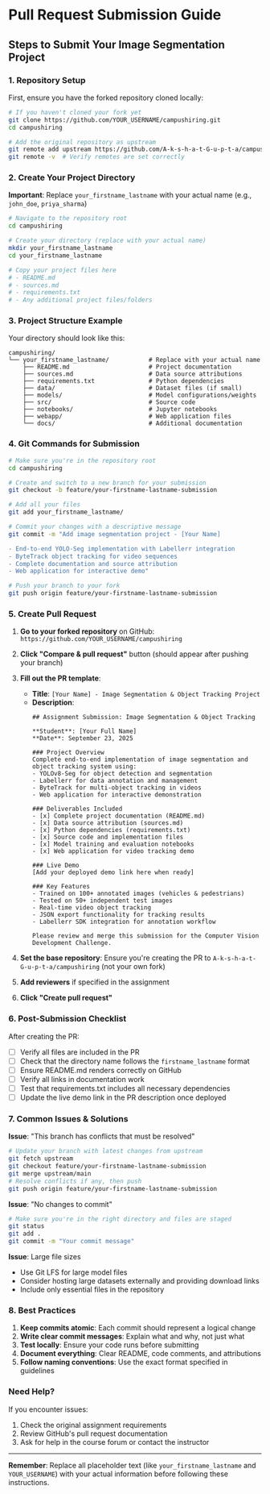 # Pull Request Submission Guide

## Steps to Submit Your Image Segmentation Project

### 1. Repository Setup

First, ensure you have the forked repository cloned locally:

```bash
# If you haven't cloned your fork yet
git clone https://github.com/YOUR_USERNAME/campushiring.git
cd campushiring

# Add the original repository as upstream
git remote add upstream https://github.com/A-k-s-h-a-t-G-u-p-t-a/campushiring.git
git remote -v  # Verify remotes are set correctly
```

### 2. Create Your Project Directory

**Important**: Replace `your_firstname_lastname` with your actual name (e.g., `john_doe`, `priya_sharma`)

```bash
# Navigate to the repository root
cd campushiring

# Create your directory (replace with your actual name)
mkdir your_firstname_lastname
cd your_firstname_lastname

# Copy your project files here
# - README.md
# - sources.md  
# - requirements.txt
# - Any additional project files/folders
```

### 3. Project Structure Example

Your directory should look like this:
```
campushiring/
└── your_firstname_lastname/           # Replace with your actual name
    ├── README.md                      # Project documentation
    ├── sources.md                     # Data source attributions
    ├── requirements.txt               # Python dependencies
    ├── data/                          # Dataset files (if small)
    ├── models/                        # Model configurations/weights
    ├── src/                           # Source code
    ├── notebooks/                     # Jupyter notebooks
    ├── webapp/                        # Web application files
    └── docs/                          # Additional documentation
```

### 4. Git Commands for Submission

```bash
# Make sure you're in the repository root
cd campushiring

# Create and switch to a new branch for your submission
git checkout -b feature/your-firstname-lastname-submission

# Add all your files
git add your_firstname_lastname/

# Commit your changes with a descriptive message
git commit -m "Add image segmentation project - [Your Name]

- End-to-end YOLO-Seg implementation with Labellerr integration
- ByteTrack object tracking for video sequences
- Complete documentation and source attribution
- Web application for interactive demo"

# Push your branch to your fork
git push origin feature/your-firstname-lastname-submission
```

### 5. Create Pull Request

1. **Go to your forked repository** on GitHub: `https://github.com/YOUR_USERNAME/campushiring`

2. **Click "Compare & pull request"** button (should appear after pushing your branch)

3. **Fill out the PR template**:
   - **Title**: `[Your Name] - Image Segmentation & Object Tracking Project`
   - **Description**: 
     ```
     ## Assignment Submission: Image Segmentation & Object Tracking
     
     **Student**: [Your Full Name]
     **Date**: September 23, 2025
     
     ### Project Overview
     Complete end-to-end implementation of image segmentation and object tracking system using:
     - YOLOv8-Seg for object detection and segmentation
     - Labellerr for data annotation and management
     - ByteTrack for multi-object tracking in videos
     - Web application for interactive demonstration
     
     ### Deliverables Included
     - [x] Complete project documentation (README.md)
     - [x] Data source attribution (sources.md)
     - [x] Python dependencies (requirements.txt)
     - [x] Source code and implementation files
     - [x] Model training and evaluation notebooks
     - [x] Web application for video tracking demo
     
     ### Live Demo
     [Add your deployed demo link here when ready]
     
     ### Key Features
     - Trained on 100+ annotated images (vehicles & pedestrians)
     - Tested on 50+ independent test images
     - Real-time video object tracking
     - JSON export functionality for tracking results
     - Labellerr SDK integration for annotation workflow
     
     Please review and merge this submission for the Computer Vision Development Challenge.
     ```

4. **Set the base repository**: Ensure you're creating the PR to `A-k-s-h-a-t-G-u-p-t-a/campushiring` (not your own fork)

5. **Add reviewers** if specified in the assignment

6. **Click "Create pull request"**

### 6. Post-Submission Checklist

After creating the PR:

- [ ] Verify all files are included in the PR
- [ ] Check that the directory name follows the `firstname_lastname` format
- [ ] Ensure README.md renders correctly on GitHub
- [ ] Verify all links in documentation work
- [ ] Test that requirements.txt includes all necessary dependencies
- [ ] Update the live demo link in the PR description once deployed

### 7. Common Issues & Solutions

**Issue**: "This branch has conflicts that must be resolved"
```bash
# Update your branch with latest changes from upstream
git fetch upstream
git checkout feature/your-firstname-lastname-submission
git merge upstream/main
# Resolve conflicts if any, then push
git push origin feature/your-firstname-lastname-submission
```

**Issue**: "No changes to commit"
```bash
# Make sure you're in the right directory and files are staged
git status
git add .
git commit -m "Your commit message"
```

**Issue**: Large file sizes
- Use Git LFS for large model files
- Consider hosting large datasets externally and providing download links
- Include only essential files in the repository

### 8. Best Practices

1. **Keep commits atomic**: Each commit should represent a logical change
2. **Write clear commit messages**: Explain what and why, not just what
3. **Test locally**: Ensure your code runs before submitting
4. **Document everything**: Clear README, code comments, and attributions
5. **Follow naming conventions**: Use the exact format specified in guidelines

### Need Help?

If you encounter issues:
1. Check the original assignment requirements
2. Review GitHub's pull request documentation
3. Ask for help in the course forum or contact the instructor

---

**Remember**: Replace all placeholder text (like `your_firstname_lastname` and `YOUR_USERNAME`) with your actual information before following these instructions.